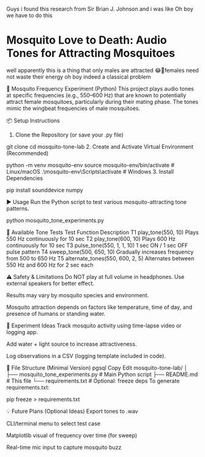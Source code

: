 Guys i found this research from Sir  Brian J. Johnson and i was like Oh boy we have to do this 

# Mosquito Love to Death: Audio Tones for Attracting Mosquitoes

well apparently this is a thing that only males are attracted 😂🤣females need not waste their energy oh boy indeed a  classical problem 





🦟 Mosquito Frequency Experiment (Python)
This project plays audio tones at specific frequencies (e.g., 550–600 Hz) that are known to potentially attract female mosquitoes, particularly during their mating phase. The tones mimic the wingbeat frequencies of male mosquitoes.

📦 Setup Instructions
1. Clone the Repository (or save your .py file)

git clone <your-repo-url>
cd mosquito-tone-lab
2. Create and Activate Virtual Environment (Recommended)

python -m venv mosquito-env
source mosquito-env/bin/activate      # Linux/macOS
.\mosquito-env\Scripts\activate       # Windows
3. Install Dependencies

pip install sounddevice numpy


▶️ Usage
Run the Python script to test various mosquito-attracting tone patterns.


python mosquito_tone_experiments.py



🎵 Available Tone Tests
Test	Function	Description
T1	play_tone(550, 10)	Plays 550 Hz continuously for 10 sec
T2	play_tone(600, 10)	Plays 600 Hz continuously for 10 sec
T3	pulse_tone(550, 1, 1, 10)	1 sec ON / 1 sec OFF pulse pattern
T4	sweep_tone(500, 650, 10)	Gradually increases frequency from 500 to 650 Hz
T5	alternate_tones(550, 600, 2, 5)	Alternates between 550 Hz and 600 Hz for 2 sec each



⚠️ Safety & Limitations
Do NOT play at full volume in headphones. Use external speakers for better effect.

Results may vary by mosquito species and environment.

Mosquito attraction depends on factors like temperature, time of day, and presence of humans or standing water.



🧪 Experiment Ideas
Track mosquito activity using time-lapse video or logging app.

Add water + light source to increase attractiveness.

Log observations in a CSV (logging template included in code).



📁 File Structure (Minimal Version)
pgsql
Copy
Edit
mosquito-tone-lab/
│
├── mosquito_tone_experiments.py   # Main Python script
├── README.md                      # This file
└── requirements.txt               # Optional: freeze deps
To generate requirements.txt:


pip freeze > requirements.txt


💡 Future Plans (Optional Ideas)
Export tones to .wav

CLI/terminal menu to select test case

Matplotlib visual of frequency over time (for sweep)

Real-time mic input to capture mosquito buzz
